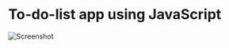 # To-do-list app using JavaScript

![Screenshot ](https://github.com/adnanansari8173/To-do-list/assets/99385072/25bfee22-e68d-4606-af1f-9e6f731e6851)
